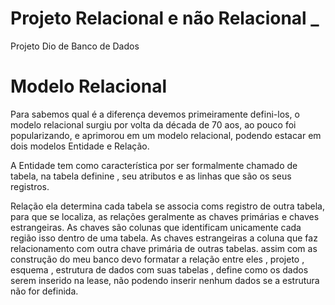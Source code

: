 # Projeto Relacional e não Relacional _
 Projeto Dio de Banco de Dados
<h1>Modelo Relacional</h1>
<p>Para sabemos qual é a diferença devemos primeiramente defini-los, o modelo relacional surgiu por volta da década de 70 aos, ao pouco foi popularizando, e aprimorou em um modelo relacional, podendo estacar em dois modelos Entidade e Relação.

A Entidade tem como característica por ser formalmente chamado de tabela, na tabela definine , seu atributos e as linhas que são os seus registros. 

Relação ela determina cada tabela se associa coms registro de outra tabela, para que se localiza, as relações geralmente as chaves primárias e chaves estrangeiras. As chaves são colunas que identificam unicamente cada região isso dentro de uma tabela. As chaves estrangeiras a coluna que faz relacionamento com outra chave primária de outras tabelas. assim com as construção do meu banco devo formatar a relação entre eles , projeto , esquema , estrutura de dados com suas tabelas , define como os dados serem inserido na lease, não podendo inserir nenhum dados se a estrutura não for definida.


